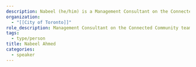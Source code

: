 ```yaml
---
description: Nabeel (he/him) is a Management Consultant on the Connected Community team in the Technology Services Division at the City of Toronto. His work focuses on the City's Digital Infrastructure Strategic Framework and initiatives to advance data governance at the City.
organization:
  - "[[City of Toronto]]"
role_description: Management Consultant on the Connected Community team in the Technology Services Division
tags:
  - type/person
title: Nabeel Ahmed
categories:
  - speaker
---
```

